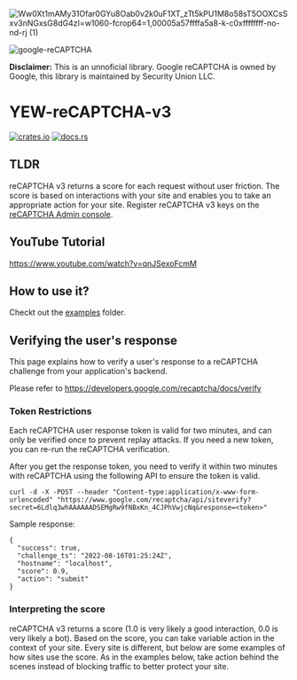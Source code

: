 ![Ww0Xt1mAMy31Ofar0GYu8Oab0v2k0uF1XT_zTt5kPU1M8o58sT5OOXCsSxv3nNGxsG8dG4zI=w1060-fcrop64=1,00005a57ffffa5a8-k-c0xffffffff-no-nd-rj (1)](https://user-images.githubusercontent.com/1176339/155262320-ce1406f0-d35d-418e-a8b9-60b928cceeb2.jpeg)


![google-reCAPTCHA](https://user-images.githubusercontent.com/1176339/184780286-856b249d-01e6-498f-a9af-8486dedbdc16.svg)

**Disclaimer:** This is an unnoficial library. Google reCAPTCHA is owned by Google, this library is maintained by Security Union LLC. 

# YEW-reCAPTCHA-v3

[![crates.io](https://img.shields.io/crates/v/yew-recaptcha-v3.svg)](https://crates.io/crates/yew-recaptcha-v3)
[![docs.rs](https://docs.rs/yew-recaptcha-v3/badge.svg)](https://docs.rs/yew-recaptcha-v3)


## TLDR

reCAPTCHA v3 returns a score for each request without user friction. The score is based on interactions with your site and enables you to take an appropriate action for your site. Register reCAPTCHA v3 keys on the [reCAPTCHA Admin console](https://www.google.com/recaptcha/admin/create). 

## YouTube Tutorial
https://www.youtube.com/watch?v=qnJSexoFcmM

## How to use it?
Checkt out the [examples](/examples/) folder.

## Verifying the user's response

This page explains how to verify a user's response to a reCAPTCHA challenge from your application's backend.

Please refer to https://developers.google.com/recaptcha/docs/verify

### Token Restrictions

Each reCAPTCHA user response token is valid for two minutes, and can only be verified once to prevent replay attacks. If you need a new token, you can re-run the reCAPTCHA verification.

After you get the response token, you need to verify it within two minutes with reCAPTCHA using the following API to ensure the token is valid.

```
curl -d -X -POST --header "Content-type:application/x-www-form-urlencoded" "https://www.google.com/recaptcha/api/siteverify?secret=6Ldlq3whAAAAAADSEMgRw9fNBxKn_4CJPhVwjcNq&response=<token>"    
```

Sample response:

```
{
  "success": true,
  "challenge_ts": "2022-08-16T01:25:24Z",
  "hostname": "localhost",
  "score": 0.9,
  "action": "submit"
} 
```

### Interpreting the score

reCAPTCHA v3 returns a score (1.0 is very likely a good interaction, 0.0 is very likely a bot). Based on the score, you can take variable action in the context of your site. Every site is different, but below are some examples of how sites use the score. As in the examples below, take action behind the scenes instead of blocking traffic to better protect your site.

